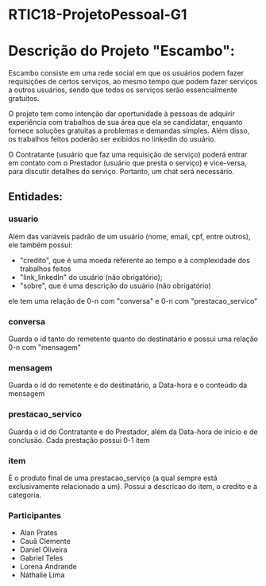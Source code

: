 # RTIC18-ProjetoPessoal-G1

# Descrição do Projeto "Escambo":

Escambo consiste em uma rede social em que os usuários podem fazer
requisições de certos serviços, ao mesmo tempo que podem fazer serviços a
outros usuários, sendo que todos os serviços serão essencialmente gratuitos.

O projeto tem como intenção dar oportunidade à pessoas de adquirir experiência
com trabalhos de sua área que ela se candidatar, enquanto fornece soluções gratuitas
a problemas e demandas simples. Além disso, os trabalhos feitos poderão ser exibidos
no linkedin do usuário.

O Contratante (usuário que faz uma requisição de serviço) poderá entrar em contato
com o Prestador (usuário que presta o serviço) e vice-versa, para discutir detalhes
do serviço. Portanto, um chat será necessário.

## Entidades:

### usuario
Além das variáveis padrão de um usuário (nome, email, cpf, entre outros), ele também possui:
- "credito", que é uma moeda referente ao tempo e à complexidade dos trabalhos feitos
- "link_linkedIn" do usuário (não obrigatório);
- "sobre", que é uma descrição do usuário (não obrigatório)

ele tem uma relação de 0-n com "conversa" e 0-n com "prestacao_servico"

### conversa
Guarda o id tanto do remetente quanto do destinatário e possui uma relação 0-n com "mensagem"

### mensagem
Guarda o id do remetente e do destinatário, a Data-hora e o conteúdo da mensagem

### prestacao_servico
Guarda o id do Contratante e do Prestador, além da Data-hora de inicio e de conclusão.
 Cada prestação possui 0-1 item

### item
É o produto final de uma prestacao_serviço (a qual sempre está exclusivamente relacionado a 
um). Possui a descricao do item, o credito  e a categoria. 
### Participantes
- Alan Prates
- Cauã Clemente
- Daniel Oliveira
- Gabriel Teles
- Lorena Andrande
- Náthalie Lima